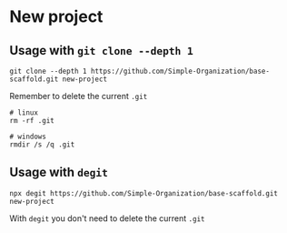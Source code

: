 # New project

## Usage with `git clone --depth 1`

```shell
git clone --depth 1 https://github.com/Simple-Organization/base-scaffold.git new-project
```

Remember to delete the current `.git`

```shell
# linux
rm -rf .git

# windows
rmdir /s /q .git
```

## Usage with `degit`

```shell
npx degit https://github.com/Simple-Organization/base-scaffold.git new-project
```

With `degit` you don't need to delete the current `.git`
